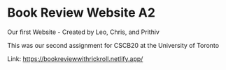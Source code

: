# Book Review Website A2
 Our first Website -  Created by Leo, Chris, and Prithiv

This was our second assignment for CSCB20 at the University of Toronto

Link: https://bookreviewwithrickroll.netlify.app/
